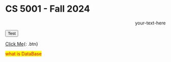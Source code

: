 # CS 5001 - Fall 2024

<div style="text-align: right"> your-text-here </div>


<button name="button" onclick="northeaster.edu">Test</button>

[Click Me](northeastern.edu){: .btn}

<style>
mark{
    color:red;
}
</style>

<mark>what is DataBase</mark>
